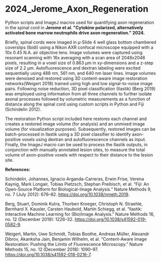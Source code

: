 # 2024_Jerome_Axon_Regeneration
Python scripts and ImageJ macros used for quantifying axon regeneration in the spinal cord in  <b>Jerome et al. "Cytokine polarized, alternatively activated bone marrow neutrophils drive axon regeneration." 2024.</b> 

Briefly, spinal cords were imaged in µ-Slide 4 well glass bottom chambered coverslips (Ibidi) using a Nikon AXR confocal microscope equipped with a 10x 0.45 N.A. air objective lens. Image volumes were captured using resonant scanning with 16x averaging with a scan area of 2048x2048 pixels, resulting in a voxel size of 0.863 µm in xy-dimensions and a z-step size of 2.2 µm. Autofluorescence and dextran labeling were excited sequentially using 488 nm, 561 nm, and 640 nm laser lines. Image volumes were denoised and restored using 3D content-aware image restoration networks(Weigert 2018) trained using high and low signal-to-noise image pairs. Following noise reduction, 3D pixel classification (Ilastik) (Berg 2019) was employed using information from all three channels to further isolate axonal processes followed by volumetric measurements as a function of distance along the spinal cord using custom scripts in Python and Fiji (Schindelin 2012). 

The restoration Python script included here restores each channel and creates a restored image volume (for analysis) and an unmixed image volume (for visualization purposes). Subsequently, restored images can be batch-processed in Ilastik using a 3D pixel classifier to identify axon-positive voxels using dextran and autofluorescence channels as input. Finally, the ImageJ macro can be used to process the Ilastik outputs, in conjunction with manually annotated lesion sites, to measure the total volume of axon-positive voxels with respect to their distance to the lesion site.

<b>References:</b>

Schindelin, Johannes, Ignacio Arganda-Carreras, Erwin Frise, Verena Kaynig, Mark Longair, Tobias Pietzsch, Stephan Preibisch, et al. “Fiji: An Open-Source Platform for Biological-Image Analysis.” Nature Methods 9, no. 7 (July 2012): 676–82. https://doi.org/10.1038/nmeth.2019.

Berg, Stuart, Dominik Kutra, Thorben Kroeger, Christoph N. Straehle, Bernhard X. Kausler, Carsten Haubold, Martin Schiegg, et al. “Ilastik: Interactive Machine Learning for (Bio)Image Analysis.” Nature Methods 16, no. 12 (December 2019): 1226–32. https://doi.org/10.1038/s41592-019-0582-9.

Weigert, Martin, Uwe Schmidt, Tobias Boothe, Andreas Müller, Alexandr Dibrov, Akanksha Jain, Benjamin Wilhelm, et al. “Content-Aware Image Restoration: Pushing the Limits of Fluorescence Microscopy.” Nature Methods 15, no. 12 (December 2018): 1090–97. https://doi.org/10.1038/s41592-018-0216-7.


